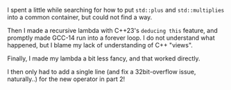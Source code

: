 I spent a little while searching for how to put `std::plus` and `std::multiplies` into a common container, but could not find a way.

Then I made a recursive lambda with C++23's `deducing this` feature, and promptly made GCC-14 run into a forever loop. I do not understand what happened, but I blame my lack of understanding of C++ "views".

Finally, I made my lambda a bit less fancy, and that worked directly. 

I then only had to add a single line (and fix a 32bit-overflow issue, naturally..) for the new operator in part 2!
